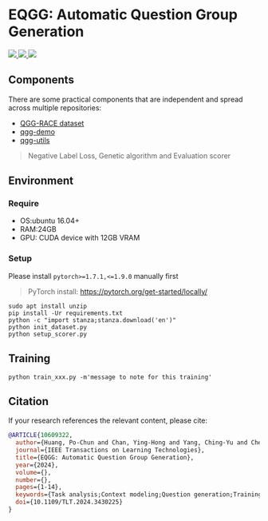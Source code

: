 # EQGG: Automatic Question Group Generation
<span>
<a target="_blank" href="https://github.com/p208p2002/Neural-Question-Group-Generation">
<img src="https://img.shields.io/badge/GitHub-100000?style=for-the-badge&logo=github&logoColor=white">
</a>

<a target="_blank" href="https://huggingface.co/p208p2002/qmst-qgg">
<img src="https://img.shields.io/badge/🤗 HF Model Hub-ffea00?style=for-the-badge&logoColor=white">
</a>

<a target="_blank" href="https://qgg-demo.nlpnchu.org">
<img src="https://img.shields.io/badge/💻 Live Demo-78ab78?style=for-the-badge&logoColor=white">
</a>
</span>

## Components
There are some practical components that are independent and spread across multiple repositories:

- [QGG-RACE dataset](https://github.com/p208p2002/QGG-RACE-dataset)
- [qgg-demo](https://github.com/p208p2002/qgg-demo)
- [qgg-utils](https://github.com/p208p2002/qgg-utils)
> Negative Label Loss, Genetic algorithm and Evaluation scorer

## Environment
### Require
- OS:ubuntu 16.04+
- RAM:24GB
- GPU: CUDA device with 12GB VRAM
### Setup
Please install `pytorch>=1.7.1,<=1.9.0` manually first
> PyTorch install: https://pytorch.org/get-started/locally/

```
sudo apt install unzip
pip install -Ur requirements.txt
python -c "import stanza;stanza.download('en')"
python init_dataset.py
python setup_scorer.py
```
## Training
```
python train_xxx.py -m'message to note for this training'
```

## Citation
If your research references the relevant content, please cite:
```bibtex
@ARTICLE{10609322,
  author={Huang, Po-Chun and Chan, Ying-Hong and Yang, Ching-Yu and Chen, Hung-Yuan and Fan, Yao-Chung},
  journal={IEEE Transactions on Learning Technologies}, 
  title={EQGG: Automatic Question Group Generation}, 
  year={2024},
  volume={},
  number={},
  pages={1-14},
  keywords={Task analysis;Context modeling;Question generation;Training;Redundancy;Fans;Employment;Neural Question Generation;Natural Language Generation;Reading Comprehension Testing},
  doi={10.1109/TLT.2024.3430225}
}
```
